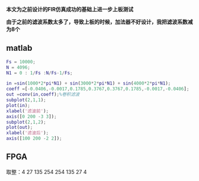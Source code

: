 **本文为之前设计的FIR仿真成功的基础上进一步上板测试**

**由于之前的滤波系数太多了，导致上板的时候，加法器不好设计，我把滤波系数减为8个**

## matlab

```matlab
Fs = 10000; 
N = 4096; 
N1 = 0 : 1/Fs :N/Fs-1/Fs;

in =sin(1000*2*pi*N1) + sin(3000*2*pi*N1) + sin(4000*2*pi*N1);
coeff =[-0.0406,-0.0017,0.1785,0.3767,0.3767,0.1785,-0.0017,-0.0406];
out =conv(in,coeff);%卷积滤波
subplot(2,1,1);
plot(in);
xlabel('滤波前');
axis([0 200 -3 3]);
subplot(2,1,2);
plot(out);
xlabel('滤波后');
axis([100 200 -2 2]);
```

## FPGA

取整：4 27 135 254 254 135 27 4

